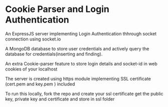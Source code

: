 
# Cookie Parser and Login Authentication 

An ExpressJS server implementing Login Authentication thhrough socket connection using socket.io 

A MongoDB database to store user credentials and actively query the database for credentials(inserting and finding).  

An extra Cookie-parser feature to store login details and socket-id in web cookies of your localhost

The server is created using https module implementing SSL certificate (cert.pem and key.pem ) included


To run this locally, fork the repo and create your ssl certificate 
get the public key, private key and certificate and store in ssl folder

